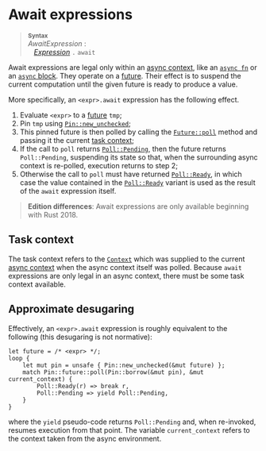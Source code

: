 # Await expressions

> **<sup>Syntax</sup>**\
> _AwaitExpression_ :\
> &nbsp;&nbsp; [_Expression_] `.` `await`

Await expressions are legal only within an [async context], like an
[`async fn`] or an [`async` block]. They operate on a [future]. Their effect
is to suspend the current computation until the given future is ready
to produce a value.

More specifically, an `<expr>.await` expression has the following effect.

1. Evaluate `<expr>` to a [future] `tmp`;
2. Pin `tmp` using [`Pin::new_unchecked`];
3. This pinned future is then polled by calling the [`Future::poll`] method and
   passing it the current [task context](#task-context);
3. If the call to `poll` returns [`Poll::Pending`], then the future
   returns `Poll::Pending`, suspending its state so that, when the
   surrounding async context is re-polled, execution returns to step
   2;
4. Otherwise the call to `poll` must have returned [`Poll::Ready`], in which case the
   value contained in the [`Poll::Ready`] variant is used as the result
   of the `await` expression itself.

[`async fn`]: ../items/functions.md#async-functions
[`async` block]: block-expr.md#async-blocks
[future]: ../../std/future/trait.Future.html
[_Expression_]: ../expressions.md
[`Future::poll`]: ../../std/future/trait.Future.html#tymethod.poll
[`Context`]: ../../std/task/struct.Context.html
[`Pin::new_unchecked`]: ../../std/pin/struct.Pin.html#method.new_unchecked
[`Poll::Pending`]: ../../std/task/enum.Poll.html#variant.Pending
[`Poll::Ready`]: ../../std/task/enum.Poll.html#variant.Ready

> **Edition differences**: Await expressions are only available beginning with
> Rust 2018.

## Task context

The task context refers to the [`Context`] which was supplied to the
current [async context] when the async context itself was
polled. Because `await` expressions are only legal in an async
context, there must be some task context available.

[`Context`]: ../../std/task/struct.Context.html
[async context]: ../expressions/block-expr.md#async-context

## Approximate desugaring

Effectively, an `<expr>.await` expression is roughly
equivalent to the following (this desugaring is not normative):

```rust,ignore
let future = /* <expr> */;
loop {
    let mut pin = unsafe { Pin::new_unchecked(&mut future) };
    match Pin::future::poll(Pin::borrow(&mut pin), &mut current_context) {
        Poll::Ready(r) => break r,
        Poll::Pending => yield Poll::Pending,
    }
}
```

where the `yield` pseudo-code returns `Poll::Pending` and, when
re-invoked, resumes execution from that point. The variable
`current_context` refers to the context taken from the async
environment.
